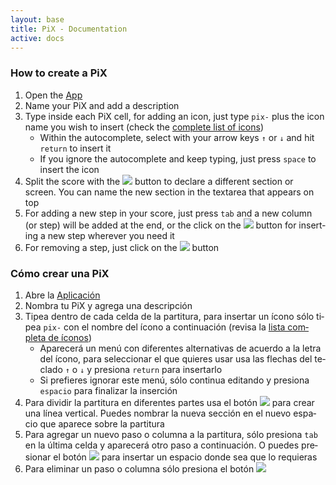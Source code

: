 ```yaml
---
layout: base
title: PiX - Documentation
active: docs
---
```


<div class='row'>
    <div lang='en' class='col-sm-6'>
        <h3>How to create a PiX</h3>
        <ol>
        	<li>Open the <a href='{{ site.baseurl }}/pages/app'>App</a></li>
        	<li>Name your PiX and add a description</li>
        	<li>Type inside each PiX cell, for adding an icon, just type <code>pix-</code> plus the icon name you wish to insert (check the <a href='http://eadpucv.github.io/pixograms/'>complete list of icons</a>)
				<ul>
					<li>Within the autocomplete, select with your arrow keys <code>↑</code> or <code>↓</code> and hit <code>return</code> to insert it</li>
					<li>If you ignore the autocomplete and keep typing, just press <code>space</code> to insert the icon</li>
				</ul>
        	</li>
        	<li>Split the score with the <a href="#" class="btn btn-tools tool-split" title="split score"><img src='{{ site.baseurl }}/img/tool_split.svg'></a> button to declare a different section or screen. You can name the new section in the textarea that appears on top</li>
        	<li>For adding a new step in your score, just press <code>tab</code> and a new column (or step) will be added at the end, or the click on the <a href="#" class="btn btn-tools tool-add" title="add step"><img src='{{ site.baseurl }}/img/tool_add.svg'></a> button for inserting a new step wherever you need it</li>
        	<li>For removing a step, just click on the <a href="#" class="btn btn-tools tool-remove" title="remove step"><img src='{{ site.baseurl }}/img/tool_remove.svg'></a> button</li>
        </ol>
    </div>
    <div lang='es' class='col-sm-6'>
        <h3>Cómo crear una PiX</h3>
        <ol>
        	<li>Abre la <a href='{{ site.baseurl }}/pages/app'>Aplicación</a></li>
        	<li>Nombra tu PiX y agrega una descripción</li>
        	<li>Tipea dentro de cada celda de la partitura, para insertar un ícono sólo tipea <code>pix-</code> con el nombre del ícono a continuación (revisa la <a href='http://eadpucv.github.io/pixograms/'>lista completa de íconos</a>)
				<ul>
					<li>Aparecerá un menú con diferentes alternativas de acuerdo a la letra del ícono, para seleccionar el que quieres usar usa las flechas del teclado <code>↑</code> o <code>↓</code> y presiona <code>return</code> para insertarlo</li>
					<li>Si prefieres ignorar este menú, sólo continua editando y presiona <code>espacio</code> para finalizar la inserción</li>
				</ul>
        	</li>
        	<li>Para dividir la partitura en diferentes partes usa el botón <a href="#" class="btn btn-tools tool-split" title="split score"><img src='{{ site.baseurl }}/img/tool_split.svg'></a> para crear una línea vertical. Puedes nombrar la nueva sección en el nuevo espacio que aparece sobre la partitura</li>
        	<li>Para agregar un nuevo paso o columna a la partitura, sólo presiona <code>tab</code> en la última celda y aparecerá otro paso a continuación. O puedes presionar el botón <a href="#" class="btn btn-tools tool-add" title="add step"><img src='{{ site.baseurl }}/img/tool_add.svg'></a> para insertar un espacio donde sea que lo requieras</li>
        	<li>Para eliminar un paso o columna sólo presiona el botón <a href="#" class="btn btn-tools tool-remove" title="remove step"><img src='{{ site.baseurl }}/img/tool_remove.svg'></a></li>
        </ol>
    </div>
</div>